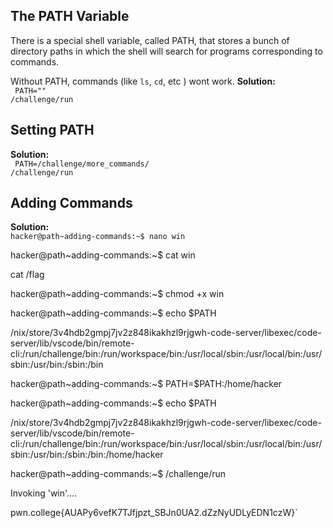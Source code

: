 ## The PATH Variable 
There is a special shell variable, called PATH, that stores a bunch of directory paths in which the shell will search for programs corresponding to commands.

Without PATH, commands (like `ls`, `cd`, etc ) wont work.
**Solution:** <br>
` PATH=""`<br>
`/challenge/run`<br>
## Setting PATH 
**Solution:** <br>
` PATH=/challenge/more_commands/` <br>
`/challenge/run` <br>
## Adding Commands 
**Solution:** <br>
`hacker@path~adding-commands:~$ nano win`

hacker@path~adding-commands:~$ cat win

cat /flag

hacker@path~adding-commands:~$ chmod +x win 

hacker@path~adding-commands:~$ echo $PATH

/nix/store/3v4hdb2gmpj7jv2z848ikakhzl9rjgwh-code-server/libexec/code-server/lib/vscode/bin/remote-cli:/run/challenge/bin:/run/workspace/bin:/usr/local/sbin:/usr/local/bin:/usr/sbin:/usr/bin:/sbin:/bin

hacker@path~adding-commands:~$ PATH=$PATH:/home/hacker

hacker@path~adding-commands:~$ echo $PATH

/nix/store/3v4hdb2gmpj7jv2z848ikakhzl9rjgwh-code-server/libexec/code-server/lib/vscode/bin/remote-cli:/run/challenge/bin:/run/workspace/bin:/usr/local/sbin:/usr/local/bin:/usr/sbin:/usr/bin:/sbin:/bin:/home/hacker

hacker@path~adding-commands:~$ /challenge/run

Invoking 'win'....

pwn.college{AUAPy6vefK7TJfjpzt_SBJn0UA2.dZzNyUDLyEDN1czW}`<br>



